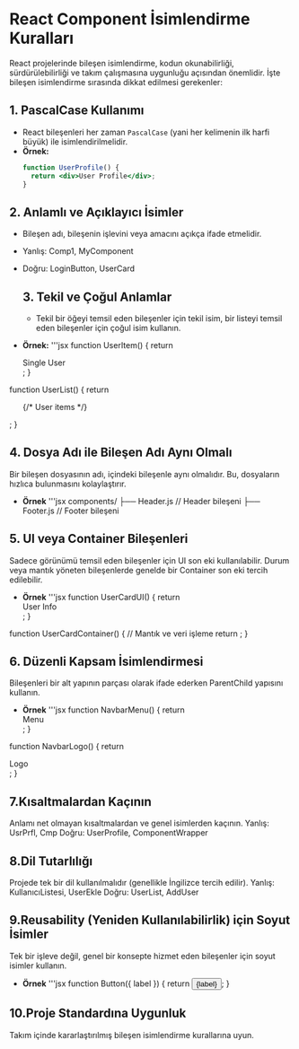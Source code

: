 # React Component İsimlendirme Kuralları

React projelerinde bileşen isimlendirme, kodun okunabilirliği, sürdürülebilirliği ve takım çalışmasına uygunluğu açısından önemlidir. İşte bileşen isimlendirme sırasında dikkat edilmesi gerekenler:

## 1. PascalCase Kullanımı
- React bileşenleri her zaman `PascalCase` (yani her kelimenin ilk harfi büyük) ile isimlendirilmelidir.
- **Örnek:**
  ```jsx
  function UserProfile() {
    return <div>User Profile</div>;
  }
## 2. Anlamlı ve Açıklayıcı İsimler
- Bileşen adı, bileşenin işlevini veya amacını açıkça ifade etmelidir. 
- Yanlış: Comp1, MyComponent
- Doğru: LoginButton, UserCard

  ## 3. Tekil ve Çoğul Anlamlar
  - Tekil bir öğeyi temsil eden bileşenler için tekil isim, bir listeyi temsil eden bileşenler için çoğul isim kullanın.
- **Örnek:**
'''jsx
  function UserItem() {
  return <div>Single User</div>;
}

function UserList() {
  return <ul>{/* User items */}</ul>;
}
## 4. Dosya Adı ile Bileşen Adı Aynı Olmalı
Bir bileşen dosyasının adı, içindeki bileşenle aynı olmalıdır. Bu, dosyaların hızlıca bulunmasını kolaylaştırır.
- **Örnek**
'''jsx
components/
├── Header.js   // Header bileşeni
├── Footer.js   // Footer bileşeni

## 5. UI veya Container Bileşenleri
Sadece görünümü temsil eden bileşenler için UI son eki kullanılabilir.
Durum veya mantık yöneten bileşenlerde genelde bir Container son eki tercih edilebilir.
- **Örnek**
'''jsx
function UserCardUI() {
  return <div>User Info</div>;
}

function UserCardContainer() {
  // Mantık ve veri işleme
  return <UserCardUI />;
}

## 6. Düzenli Kapsam İsimlendirmesi
Bileşenleri bir alt yapının parçası olarak ifade ederken ParentChild yapısını kullanın.
- **Örnek**
'''jsx
function NavbarMenu() {
  return <nav>Menu</nav>;
}

function NavbarLogo() {
  return <div>Logo</div>;
}
## 7.Kısaltmalardan Kaçının
Anlamı net olmayan kısaltmalardan ve genel isimlerden kaçının.
Yanlış: UsrPrfl, Cmp
Doğru: UserProfile, ComponentWrapper

## 8.Dil Tutarlılığı
Projede tek bir dil kullanılmalıdır (genellikle İngilizce tercih edilir).
Yanlış: KullanıcıListesi, UserEkle
Doğru: UserList, AddUser

## 9.Reusability (Yeniden Kullanılabilirlik) için Soyut İsimler
Tek bir işleve değil, genel bir konsepte hizmet eden bileşenler için soyut isimler kullanın.
- **Örnek**
'''jsx
 function Button({ label }) {
  return <button>{label}</button>;
}

## 10.Proje Standardına Uygunluk
Takım içinde kararlaştırılmış bileşen isimlendirme kurallarına uyun.
